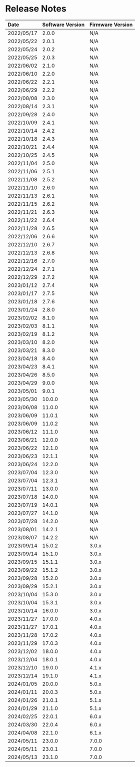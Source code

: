 # Release Notes

| Date        | Software Version | Firmware Version |
| :----       | :--------------- | :--------------- |
| 2022/05/17  | 2.0.0            | N/A              |
| 2022/05/22  | 2.0.1            | N/A              |
| 2022/05/24  | 2.0.2            | N/A              |
| 2022/05/25  | 2.0.3            | N/A              |
| 2022/06/02  | 2.1.0            | N/A              |
| 2022/06/10  | 2.2.0            | N/A              |
| 2022/06/22  | 2.2.1            | N/A              |
| 2022/06/29  | 2.2.2            | N/A              |
| 2022/08/08  | 2.3.0            | N/A              |
| 2022/08/14  | 2.3.1            | N/A              |
| 2022/09/28  | 2.4.0            | N/A              |
| 2022/10/09  | 2.4.1            | N/A              |
| 2022/10/14  | 2.4.2            | N/A              |
| 2022/10/18  | 2.4.3            | N/A              |
| 2022/10/21  | 2.4.4            | N/A              |
| 2022/10/25  | 2.4.5            | N/A              |
| 2022/11/04  | 2.5.0            | N/A              |
| 2022/11/06  | 2.5.1            | N/A              |
| 2022/11/08  | 2.5.2            | N/A              |
| 2022/11/10  | 2.6.0            | N/A              |
| 2022/11/13  | 2.6.1            | N/A              |
| 2022/11/15  | 2.6.2            | N/A              |
| 2022/11/21  | 2.6.3            | N/A              |
| 2022/11/22  | 2.6.4            | N/A              |
| 2022/11/28  | 2.6.5            | N/A              |
| 2022/12/06  | 2.6.6            | N/A              |
| 2022/12/10  | 2.6.7            | N/A              |
| 2022/12/13  | 2.6.8            | N/A              |
| 2022/12/16  | 2.7.0            | N/A              |
| 2022/12/24  | 2.7.1            | N/A              |
| 2022/12/29  | 2.7.2            | N/A              |
| 2023/01/12  | 2.7.4            | N/A              |
| 2023/01/17  | 2.7.5            | N/A              |
| 2023/01/18  | 2.7.6            | N/A              |
| 2023/01/24  | 2.8.0            | N/A              |
| 2023/02/02  | 8.1.0            | N/A              |
| 2023/02/03  | 8.1.1            | N/A              |
| 2023/02/19  | 8.1.2            | N/A              |
| 2023/03/10  | 8.2.0            | N/A              |
| 2023/03/21  | 8.3.0            | N/A              |
| 2023/04/18  | 8.4.0            | N/A              |
| 2023/04/23  | 8.4.1            | N/A              |
| 2023/04/26  | 8.5.0            | N/A              |
| 2023/04/29  | 9.0.0            | N/A              |
| 2023/05/01  | 9.0.1            | N/A              |
| 2023/05/30  | 10.0.0           | N/A              |
| 2023/06/08  | 11.0.0           | N/A              |
| 2023/06/09  | 11.0.1           | N/A              |
| 2023/06/09  | 11.0.2           | N/A              |
| 2023/06/12  | 11.1.0           | N/A              |
| 2023/06/21  | 12.0.0           | N/A              |
| 2023/06/22  | 12.1.0           | N/A              |
| 2023/06/23  | 12.1.1           | N/A              |
| 2023/06/24  | 12.2.0           | N/A              |
| 2023/07/04  | 12.3.0           | N/A              |
| 2023/07/04  | 12.3.1           | N/A              |
| 2023/07/11  | 13.0.0           | N/A              |
| 2023/07/18  | 14.0.0           | N/A              |
| 2023/07/19  | 14.0.1           | N/A              |
| 2023/07/27  | 14.1.0           | N/A              |
| 2023/07/28  | 14.2.0           | N/A              |
| 2023/08/01  | 14.2.1           | N/A              |
| 2023/08/07  | 14.2.2           | N/A              |
| 2023/09/14  | 15.0.2           | 3.0.x            |
| 2023/09/14  | 15.1.0           | 3.0.x            |
| 2023/09/15  | 15.1.1           | 3.0.x            |
| 2023/09/22  | 15.1.2           | 3.0.x            |
| 2023/09/28  | 15.2.0           | 3.0.x            |
| 2023/09/29  | 15.2.1           | 3.0.x            |
| 2023/10/04  | 15.3.0           | 3.0.x            |
| 2023/10/04  | 15.3.1           | 3.0.x            |
| 2023/10/14  | 16.0.0           | 3.0.x            |
| 2023/11/27  | 17.0.0           | 4.0.x            |
| 2023/11/27  | 17.0.1           | 4.0.x            |
| 2023/11/28  | 17.0.2           | 4.0.x            |
| 2023/11/29  | 17.0.3           | 4.0.x            |
| 2023/12/02  | 18.0.0           | 4.0.x            |
| 2023/12/04  | 18.0.1           | 4.0.x            |
| 2023/12/10  | 19.0.0           | 4.1.x            |
| 2023/12/14  | 19.1.0           | 4.1.x            |
| 2024/01/05  | 20.0.0           | 5.0.x            |
| 2024/01/11  | 20.0.3           | 5.0.x            |
| 2024/01/26  | 21.0.1           | 5.1.x            |
| 2024/01/29  | 21.1.0           | 5.1.x            |
| 2024/02/25  | 22.0.1           | 6.0.x            |
| 2024/03/30  | 22.0.4           | 6.0.x            |
| 2024/04/08  | 22.1.0           | 6.1.x            |
| 2024/05/11  | 23.0.0           | 7.0.0            |
| 2024/05/11  | 23.0.1           | 7.0.0            |
| 2024/05/13  | 23.1.0           | 7.0.0            |
